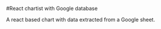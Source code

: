 #React chartist with Google database

A react based chart with data extracted from a Google sheet.



